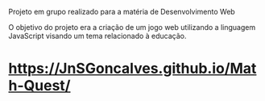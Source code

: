 Projeto em grupo realizado para a matéria de Desenvolvimento Web

O objetivo do projeto era a criação de um jogo web utilizando a linguagem JavaScript visando um tema relacionado à educação.

# https://JnSGoncalves.github.io/Math-Quest/
